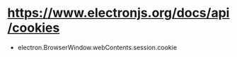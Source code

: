# <https://www.electronjs.org/docs/api/cookies>

- electron.BrowserWindow.webContents.session.cookie
